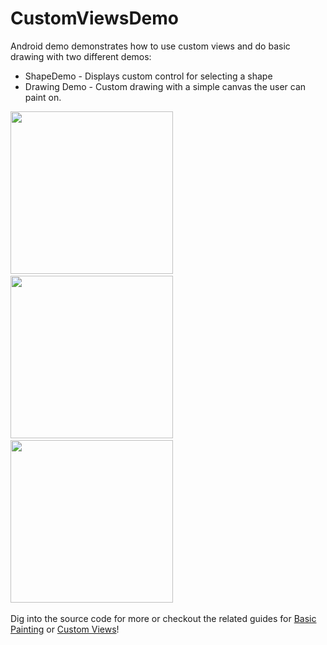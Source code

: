 # CustomViewsDemo

Android demo demonstrates how to use custom views and do basic drawing with two different demos:

 * ShapeDemo - Displays custom control for selecting a shape
 * Drawing Demo - Custom drawing with a simple canvas the user can paint on.

<img src="http://i.imgur.com/MKncYMd.png" width="260" />&nbsp;
<img src="http://i.imgur.com/wFPRitb.png" width="260" />&nbsp;
<img src="http://i.imgur.com/cO24iCg.png" width="260" />&nbsp;

Dig into the source code for more or checkout the related guides for [Basic Painting](https://github.com/thecodepath/android_guides/wiki/Basic-Painting-with-Views) or [Custom Views](https://github.com/thecodepath/android_guides/wiki/Defining-Custom-Views)!

